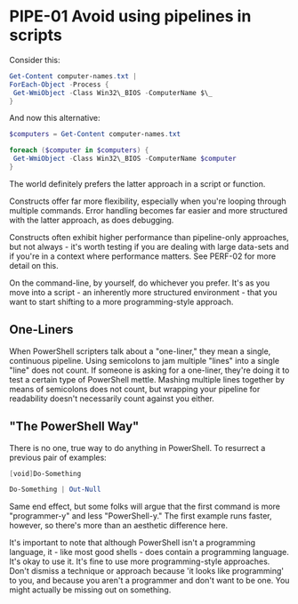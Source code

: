 # PIPE-01 Avoid using pipelines in scripts

Consider this:

```PowerShell
Get-Content computer-names.txt |
ForEach-Object -Process {
 Get-WmiObject -Class Win32\_BIOS -ComputerName $\_
}
```

And now this alternative:

```PowerShell
$computers = Get-Content computer-names.txt

foreach ($computer in $computers) {
 Get-WmiObject -Class Win32\_BIOS -ComputerName $computer
}
```

The world definitely prefers the latter approach in a script or function.

Constructs offer far more flexibility, especially when you're looping through multiple commands. Error handling becomes far easier and more structured with the latter approach, as does debugging.

Constructs often exhibit higher performance than pipeline-only approaches, but not always -  it's worth testing if you are dealing with large data-sets and if you're in a context where performance matters. See PERF-02 for more detail on this.

On the command-line, by yourself, do whichever you prefer. It's as you move into a script - an inherently more structured environment - that you want to start shifting to a more programming-style approach.

## One-Liners

When PowerShell scripters talk about a "one-liner," they mean a single, continuous pipeline. Using semicolons to jam multiple "lines" into a single "line" does not count. If someone is asking for a one-liner, they're doing it to test a certain type of PowerShell mettle. Mashing multiple lines together by means of semicolons does not count, but wrapping your pipeline for readability doesn't necessarily count against you either.

## "The PowerShell Way"

There is no one, true way to do anything in PowerShell. To resurrect a previous pair of examples:

```PowerShell
[void]Do-Something

Do-Something | Out-Null
```

Same end effect, but some folks will argue that the first command is more "programmer-y" and less "PowerShell-y." The first example runs faster, however, so there's more than an aesthetic difference here.

It's important to note that although PowerShell isn't a programming language, it - like most good shells - does contain a programming language. It's okay to use it. It's fine to use more programming-style approaches. Don't dismiss a technique or approach because 'it looks like programming' to you, and because you aren't a programmer and don't want to be one. You might actually be missing out on something.
